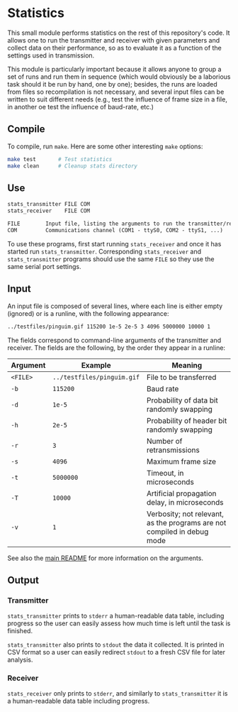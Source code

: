 # Statistics

This small module performs statistics on the rest of this repository's code. It allows one to run the transmitter and receiver with given parameters and collect data on their performance, so as to evaluate it as a function of the settings used in transmission.

This module is particularly important because it allows anyone to group a set of runs and run them in sequence (which would obviously be a laborious task should it be run by hand, one by one); besides, the runs are loaded from files so recompilation is not necessary, and several input files can be written to suit different needs (e.g., test the influence of frame size in a file, in another oe test the influence of baud-rate, etc.)

## Compile

To compile, run `make`. Here are some other interesting `make` options:

```sh
make test       # Test statistics
make clean      # Cleanup stats directory
```

## Use

```txt
stats_transmitter FILE COM
stats_receiver    FILE COM

FILE        Input file, listing the arguments to run the transmitter/receiver
COM         Communications channel (COM1 - ttyS0, COM2 - ttyS1, ...)
```

To use these programs, first start running `stats_receiver` and once it has started run `stats_transmitter`. Corresponding `stats_receiver` and `stats_transmitter` programs should use the same `FILE` so they use the same serial port settings.

## Input

An input file is composed of several lines, where each line is either empty (ignored) or is a runline, with the following appearance:

```txt
../testfiles/pinguim.gif 115200 1e-5 2e-5 3 4096 5000000 10000 1
```

The fields correspond to command-line arguments of the transmitter and receiver. The fields are the following, by the order they appear in a runline:

| Argument | Example                    | Meaning                                                                 |
|----------|----------------------------|-------------------------------------------------------------------------|
| `<FILE>` | `../testfiles/pinguim.gif` | File to be transferred                                                  |
| `-b`     | `115200`                   | Baud rate                                                               |
| `-d`     | `1e-5`                     | Probability of data bit randomly swapping                               |
| `-h`     | `2e-5`                     | Probability of header bit randomly swapping                             |
| `-r`     | `3`                        | Number of retransmissions                                               |
| `-s`     | `4096`                     | Maximum frame size                                                      |
| `-t`     | `5000000`                  | Timeout, in microseconds                                                |
| `-T`     | `10000`                    | Artificial propagation delay, in microseconds                           |
| `-v`     | `1`                        | Verbosity; not relevant, as the programs are not compiled in debug mode |

See also the [main README](../README.md) for more information on the arguments.

## Output

### Transmitter

`stats_transmitter` prints to `stderr` a human-readable data table, including progress so the user can easily assess how much time is left until the task is finished.

`stats_transmitter` also prints to `stdout` the data it collected. It is printed in CSV format so a user can easily redirect `stdout` to a fresh CSV file for later analysis.

### Receiver

`stats_receiver` only prints to `stderr`, and similarly to `stats_transmitter` it is a human-readable data table including progress.
